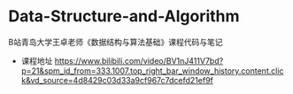 # Data-Structure-and-Algorithm
B站青岛大学王卓老师《数据结构与算法基础》课程代码与笔记
- 课程地址
https://www.bilibili.com/video/BV1nJ411V7bd?p=21&spm_id_from=333.1007.top_right_bar_window_history.content.click&vd_source=4d8429c03d33a9cf967c7dcefd21ef9f
